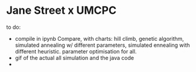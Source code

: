 # Jane Street x UMCPC 

to do: 
- compile in ipynb
Compare, with charts: hill climb, genetic algorithm, simulated annealing w/ different parameters, simulated ennealing with different heuristic. parameter optimisation for all.
- gif of the actual all simulation and the java code
- 

[](https://github.com/jl33-ai/competitive-programming/blob/main/amandas-automaton/3d_rotation_scores_graph_final0.gif)
